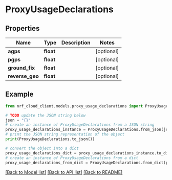 # ProxyUsageDeclarations


## Properties

Name | Type | Description | Notes
------------ | ------------- | ------------- | -------------
**agps** | **float** |  | [optional] 
**pgps** | **float** |  | [optional] 
**ground_fix** | **float** |  | [optional] 
**reverse_geo** | **float** |  | [optional] 

## Example

```python
from nrf_cloud_client.models.proxy_usage_declarations import ProxyUsageDeclarations

# TODO update the JSON string below
json = "{}"
# create an instance of ProxyUsageDeclarations from a JSON string
proxy_usage_declarations_instance = ProxyUsageDeclarations.from_json(json)
# print the JSON string representation of the object
print(ProxyUsageDeclarations.to_json())

# convert the object into a dict
proxy_usage_declarations_dict = proxy_usage_declarations_instance.to_dict()
# create an instance of ProxyUsageDeclarations from a dict
proxy_usage_declarations_from_dict = ProxyUsageDeclarations.from_dict(proxy_usage_declarations_dict)
```
[[Back to Model list]](../README.md#documentation-for-models) [[Back to API list]](../README.md#documentation-for-api-endpoints) [[Back to README]](../README.md)


